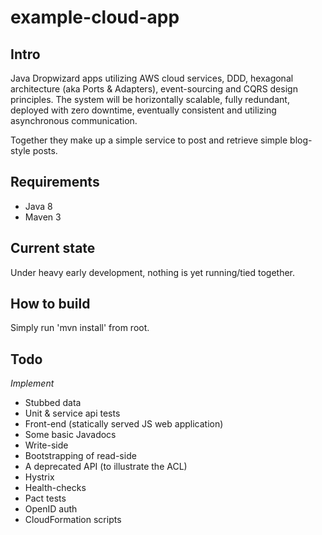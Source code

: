 # example-cloud-app

## Intro
Java Dropwizard apps utilizing AWS cloud services, DDD, hexagonal architecture (aka Ports & Adapters), event-sourcing and CQRS design principles.
The system will be horizontally scalable, fully redundant, deployed with zero downtime, eventually consistent and utilizing asynchronous communication.

Together they make up a simple service to post and retrieve simple blog-style posts.

## Requirements
- Java 8
- Maven 3

## Current state
Under heavy early development, nothing is yet running/tied together.

## How to build
Simply run 'mvn install' from root.

## Todo
*Implement*
- Stubbed data
- Unit & service api tests
- Front-end (statically served JS web application)
- Some basic Javadocs
- Write-side
- Bootstrapping of read-side
- A deprecated API (to illustrate the ACL)
- Hystrix
- Health-checks
- Pact tests
- OpenID auth
- CloudFormation scripts